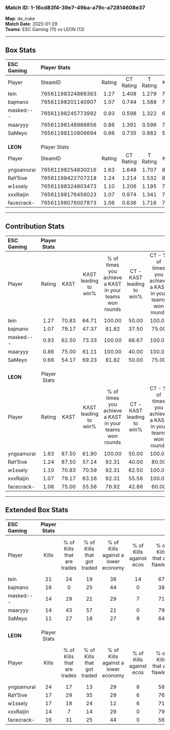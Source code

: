 ### Match ID: 1-16cd83f4-39e7-49ba-a79c-a72814608e37  
**Map**: de_nuke  
**Match Date**: 2025-01-29  
**Teams**: ESC Gaming (11) vs LEON (13)  

---  

## Box Stats  

| **ESC Gaming** | Player Stats      |        |           |          |       |      |       |         |        |      |     |
| :- | :- | :-: | :-: | :-: | :-: | :-: | :-: | :-: | :-: | :-: | :-: |
| Player         | SteamID           | Rating | CT Rating | T Rating | KAST  | ADR  | Kills | Assists | Deaths | K/D  | HS% |
| tein           | 76561198324866363 |  1.27  |   1.408   |  1.279   | 70.83 | 82.7 |  21   |    2    |   15   | 1.40 | 66  |
| bajmano        | 76561198201140907 |  1.07  |   0.744   |  1.588   | 79.17 | 87.1 |  16   |    5    |   20   | 0.80 | 56  |
| masked---      | 76561198245773992 |  0.93  |   0.598   |  1.322   | 62.50 | 65.5 |  14   |    2    |   14   | 1.00 | 50  |
| maaryyy        | 76561198148986856 |  0.86  |   1.391   |  0.596   | 75.00 | 65.9 |  14   |    6    |   22   | 0.64 | 42  |
| SaMeyo         | 76561198110806694 |  0.66  |   0.735   |  0.882   | 54.17 | 58.7 |  11   |    5    |   18   | 0.61 | 54  |
|                |                   |        |           |          |       |      |       |         |        |      |     |
|                |                   |        |           |          |       |      |       |         |        |      |     |
|                |                   |        |           |          |       |      |       |         |        |      |     |
| **LEON**       | Player Stats      |        |           |          |       |      |       |         |        |      |     |
| Player         | SteamID           | Rating | CT Rating | T Rating | KAST  | ADR  | Kills | Assists | Deaths | K/D  | HS% |
| yngsamurai     | 76561198254830216 |  1.63  |   1.648   |  1.707   | 87.50 | 99.0 |  24   |    4    |   12   | 2.00 | 25  |
| RaY5ive        | 76561198422707218 |  1.24  |   1.214   |  1.532   | 87.50 | 90.5 |  17   |    9    |   18   | 0.94 | 41  |
| w1ssely        | 76561198324803473 |  1.10  |   1.206   |  1.195   | 70.83 | 68.2 |  17   |    5    |   15   | 1.13 | 58  |
| xxxRaijin      | 76561198176456023 |  1.07  |   0.974   |  1.341   | 79.17 | 72.8 |  14   |    6    |   15   | 0.93 | 57  |
| facecrack-     | 76561198076007873 |  1.06  |   0.636   |  1.716   | 75.00 | 70.9 |  16   |    7    |   17   | 0.94 | 56  |
---  

## Contribution Stats  

| **ESC Gaming** | Player Stats |       |                      |                                                        |                           |                                                             |                          |                                                            |
| :- | :-: | :-: | :-: | :-: | :-: | :-: | :-: | :-: |
| Player         |    Rating    | KAST  | KAST leading to win% | % of times you achieve a KAST in your teams won rounds | CT - KAST leading to win% | CT - % of times you achieve a KAST in your teams won rounds | T - KAST leading to win% | T - % of times you achieve a KAST in your teams won rounds |
| tein           |     1.27     | 70.83 |        64.71         |                         100.00                         |           50.00           |                           100.00                            |          77.78           |                           100.00                           |
| bajmano        |     1.07     | 79.17 |        47.37         |                         81.82                          |           37.50           |                            75.00                            |          54.55           |                           85.71                            |
| masked---      |     0.93     | 62.50 |        73.33         |                         100.00                         |           66.67           |                           100.00                            |          77.78           |                           100.00                           |
| maaryyy        |     0.86     | 75.00 |        61.11         |                         100.00                         |           40.00           |                           100.00                            |          87.50           |                           100.00                           |
| SaMeyo         |     0.66     | 54.17 |        69.23         |                         81.82                          |           50.00           |                            75.00                            |          85.71           |                           85.71                            |
|                |              |       |                      |                                                        |                           |                                                             |                          |                                                            |
|                |              |       |                      |                                                        |                           |                                                             |                          |                                                            |
|                |              |       |                      |                                                        |                           |                                                             |                          |                                                            |
| **LEON**       | Player Stats |       |                      |                                                        |                           |                                                             |                          |                                                            |
| Player         |    Rating    | KAST  | KAST leading to win% | % of times you achieve a KAST in your teams won rounds | CT - KAST leading to win% | CT - % of times you achieve a KAST in your teams won rounds | T - KAST leading to win% | T - % of times you achieve a KAST in your teams won rounds |
| yngsamurai     |     1.63     | 87.50 |        61.90         |                         100.00                         |           50.00           |                           100.00                            |          72.73           |                           100.00                           |
| RaY5ive        |     1.24     | 87.50 |        57.14         |                         92.31                          |           40.00           |                            80.00                            |          72.73           |                           100.00                           |
| w1ssely        |     1.10     | 70.83 |        70.59         |                         92.31                          |           62.50           |                           100.00                            |          77.78           |                           87.50                            |
| xxxRaijin      |     1.07     | 79.17 |        63.16         |                         92.31                          |           55.56           |                           100.00                            |          70.00           |                           87.50                            |
| facecrack-     |     1.06     | 75.00 |        55.56         |                         76.92                          |           42.86           |                            60.00                            |          63.64           |                           87.50                            |
---  

## Extended Box Stats  

| **ESC Gaming** | Player Stats |                            |                            |                                    |                         |                              |                                 |        |                             |                                     |                          |                               |                            |
| :- | :-: | :-: | :-: | :-: | :-: | :-: | :-: | :-: | :-: | :-: | :-: | :-: | :-: |
| Player         |    Kills     | % of Kills that are trades | % of Kills that got traded | % of Kills against a lower economy | % of Kills against ecos | % of Kills that are flawless | % of Kills that are close duels | Deaths | % of Deaths that get traded | % of Deaths against a lower economy | % of Deaths against ecos | % of Deaths that are flawless | % of Deaths that are close |
| tein           |      21      |             24             |             19             |                 38                 |           14            |              67              |                5                |   15   |             20              |                  7                  |            0             |              67               |             0              |
| bajmano        |      16      |             0              |             25             |                 44                 |            0            |              38              |                6                |   20   |             20              |                 10                  |            0             |              65               |             5              |
| masked---      |      14      |             29             |             21             |                 29                 |            7            |              71              |                7                |   14   |              7              |                  7                  |            7             |              71               |             7              |
| maaryyy        |      14      |             43             |             57             |                 21                 |            0            |              79              |                7                |   22   |             27              |                 18                  |            0             |              59               |             9              |
| SaMeyo         |      11      |             27             |             18             |                 27                 |            9            |              64              |                9                |   18   |             28              |                 17                  |            0             |              78               |             6              |
|                |              |                            |                            |                                    |                         |                              |                                 |        |                             |                                     |                          |                               |                            |
|                |              |                            |                            |                                    |                         |                              |                                 |        |                             |                                     |                          |                               |                            |
|                |              |                            |                            |                                    |                         |                              |                                 |        |                             |                                     |                          |                               |                            |
| **LEON**       | Player Stats |                            |                            |                                    |                         |                              |                                 |        |                             |                                     |                          |                               |                            |
| Player         |    Kills     | % of Kills that are trades | % of Kills that got traded | % of Kills against a lower economy | % of Kills against ecos | % of Kills that are flawless | % of Kills that are close duels | Deaths | % of Deaths that get traded | % of Deaths against a lower economy | % of Deaths against ecos | % of Deaths that are flawless | % of Deaths that are close |
| yngsamurai     |      24      |             17             |             13             |                 29                 |            8            |              58              |                8                |   12   |             17              |                 17                  |            0             |              75               |             0              |
| RaY5ive        |      17      |             29             |             35             |                 29                 |            6            |              76              |                6                |   18   |             33              |                 28                  |            6             |              56               |             11             |
| w1ssely        |      17      |             18             |             24             |                 12                 |            6            |              71              |                0                |   15   |             27              |                 20                  |            0             |              67               |             7              |
| xxxRaijin      |      14      |             7              |             14             |                 29                 |            0            |              79              |               14                |   15   |             27              |                 20                  |            0             |              53               |             13             |
| facecrack-     |      16      |             31             |             25             |                 44                 |            0            |              56              |                0                |   17   |             29              |                 29                  |            6             |              65               |             0              |
